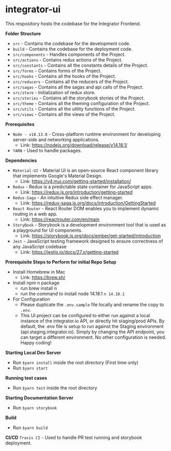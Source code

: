 
# integrator-ui
This respository hosts the codebase for the Integrator Frontend.

**Folder Structure**
- ```src``` - Contains the codebase for the development code.
- ```build``` - Contains the codebase for the deployment code.
- ```src/components``` - Handles components of the Project.
- ```src/actions``` - Contains redux actions of the Project.
- ```src/constants``` - Contains all the constants details of the Project.
- ```src/forms``` - Contains forms of the Project.
- ```src/hooks``` - Contains all the hooks of the Project.
- ```src/reducers``` - Contains all the reducers of the Project.
- ```src/sagas``` - Contains all the sagas and api calls of the Project.
- ```src/store``` - Initialization of redux store.
- ```src/stories``` - Contains all the storybook stories of the Project.
- ```src/theme``` - Contains all the theming configuration of the Project.
- ```src/utils``` - Contains all the utility functions of the Project.
- ```src/views``` - Contains all the views of the Project.



**Prerequisites**
- ```Node - v18.13.0``` - Cross-platform runtime environment for developing server-side and networking applications.
   - Link: https://nodejs.org/download/release/v14.18.1/
- ```YARN``` - Used to handle packages.

**Dependencies**
- ```Material-UI``` - Material UI is an open-source React component library that implements Google's Material Design.
    - Link: https://v4.mui.com/getting-started/installation/
- ```Redux``` - Redux is a predictable state container for JavaScript apps.
    - Link: https://redux.js.org/introduction/getting-started
- ```Redux-Saga``` - An intuitive Redux side effect manager.
    - Link: https://redux-saga.js.org/docs/introduction/GettingStarted
- ```React Router``` - React Router DOM enables you to implement dynamic routing in a web app.
    - Link: https://reactrouter.com/en/main
- ```StoryBook``` - Storybook is a development environment tool that is used as a playground for UI components.
    - Link: https://storybook.js.org/docs/ember/get-started/introduction
- ```Jest``` - JavaScript testing framework designed to ensure correctness of any JavaScript codebase
    - Link: https://jestjs.io/docs/27.x/getting-started
    


**Prerequisite Steps to Perform for initial Repo Setup**
- Install Homebrew in Mac 
    - Link: https://brew.sh/
- Install npm n package
    - run brew install n
    - run the command to install node 14.18.1 `n 14.18.1`
- For Configuration
    - Please duplicate the `.env.sample` file locally and rename the copy to `.env`.
    - This UI project can be configured to either run against a local instance of the integrator.io API, 
      or directly hit staging/prod APIs. By default, the .env file is setup to run against the Staging 
      environment (api.staging.integrator.io). Simply by changing the API endpoint, you can
      target a different environment. No other configuration is needed. Happy coding!


**Starting Local Dev Server**
- Run ``$yarn install`` inside the root directory (First time only)
- Run ``$yarn start``

**Running test cases**
- Run ``$yarn test`` inside the root directory

**Starting Documentation Server**
- Run ``$yarn storybook``

**Build**
- Run ``$yarn build``

**CI/CD**
``Travis CI`` - Used to handle PR test running and storybook deployment.
